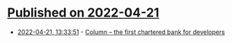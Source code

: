 # [Published on 2022-04-21](index.md)

* [2022-04-21, 13:33:51](https://news.ycombinator.com/item?id=31109170) - [Column – the first chartered bank for developers](https://column.com)
